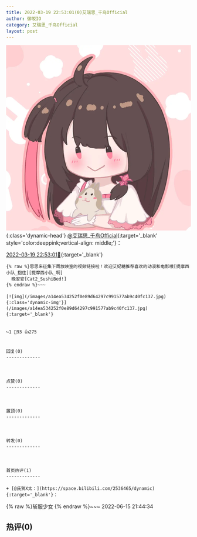 ```yaml
---
title: 2022-03-19 22:53:01(0)艾瑞思_千鸟Official
author: 御坂IO
category: 艾瑞思_千鸟Official
layout: post
---
```


![img](/images/7e08840c56f251de28bdf766b647bd5fe9a5d50a.jpg){:class='dynamic-head'}
[@艾瑞思_千鸟Official](https://space.bilibili.com/1090010845/dynamic){:target='_blank' style='color:deeppink;vertical-align: middle;'}：

[2022-03-19 22:53:01🔗](https://t.bilibili.com/639362494064754739){:target='_blank'}

~~~
{% raw %}思思来征集下周放映室的视频链接啦！欢迎艾妃糖推荐喜欢的动漫和电影哦[提摩西小队_抱住][提摩西小队_啊]
  晚安安[Cat2_SushiBed!]
{% endraw %}~~~

[![img](/images/a14ea534252f0e89d64297c991577ab9c40fc137.jpg){:class='dynamic-img'}](/images/a14ea534252f0e89d64297c991577ab9c40fc137.jpg){:target='_blank'}


↪️1 💬93 👍275


回复(0)
-------------



点赞(0)
-------------



置顶(0)
-------------



转发(0)
-------------



首页热评(1)
-------------

+ [@氏贺X太：](https://space.bilibili.com/2536465/dynamic){:target='_blank'}：
~~~
{% raw %}斩服少女
{% endraw %}~~~
2022-06-15 21:44:34


热评(0)
-------------




